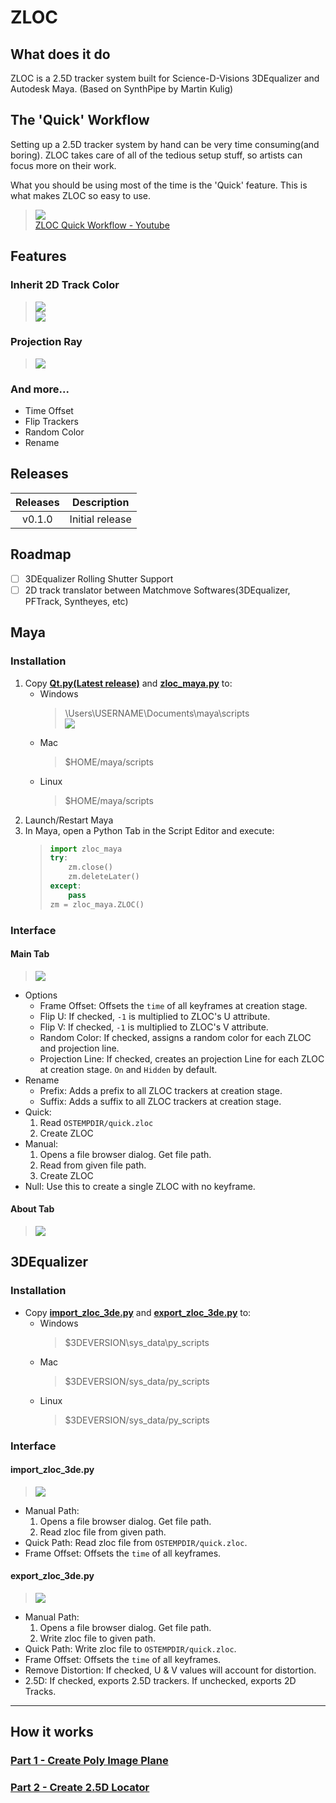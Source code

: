 # ZLOC
## What does it do
ZLOC is a 2.5D tracker system built for Science-D-Visions 3DEqualizer and Autodesk Maya. (Based on SynthPipe by Martin Kulig)


## The 'Quick' Workflow
Setting up a 2.5D tracker system by hand can be very time consuming(and boring). ZLOC takes care of all of the tedious setup stuff, so artists can focus more on their work.

What you should be using most of the time is the 'Quick' feature. This is what makes ZLOC so easy to use.

> [![](http://img.youtube.com/vi/OY7vK4RYl0w/0.jpg)](http://www.youtube.com/watch?v=OY7vK4RYl0w "")<br>
> [ZLOC Quick Workflow - Youtube](https://youtu.be/OY7vK4RYl0w)
## Features
### Inherit 2D Track Color
> ![](doc/3de/tde_2dtrack_color.png)<br>
> ![](doc/3de/maya_2dtrack_color.png)
### Projection Ray
> ![](doc/maya/projection_ray.png)
### And more...
- Time Offset
- Flip Trackers
- Random Color
- Rename

## Releases
| Releases | Description |
| :--------: | :------------: |
| v0.1.0 | Initial release |

## Roadmap
- [ ] 3DEqualizer Rolling Shutter Support
- [ ] 2D track translator between Matchmove Softwares(3DEqualizer, PFTrack, Syntheyes, etc)

## Maya
### Installation
1. Copy **[Qt.py(Latest release)](https://github.com/mottosso/Qt.py/releases)** and **[zloc_maya.py](maya/scripts/zloc_maya.py)** to:
    - Windows
        > \Users\USERNAME\Documents\maya\scripts<br>
        > ![](doc/maya/install_scripts.png)
    - Mac
        > $HOME/maya/scripts
    - Linux
        > $HOME/maya/scripts
1. Launch/Restart Maya
1. In Maya, open a Python Tab in the Script Editor and execute:
    > ```python
    > import zloc_maya
    > try:
    >     zm.close()
    >     zm.deleteLater()
    > except:
    >     pass
    > zm = zloc_maya.ZLOC()
    > ```
### Interface
#### Main Tab
> ![](doc/maya/main_tab_.png)
- Options
    - Frame Offset: Offsets the `time` of all keyframes at creation stage.
    - Flip U: If checked, `-1` is multiplied to ZLOC's U attribute.
    - Flip V: If checked, `-1` is multiplied to ZLOC's V attribute.
    - Random Color: If checked, assigns a random color for each ZLOC and projection line.
    - Projection Line: If checked, creates an projection Line for each ZLOC at creation stage. `On` and `Hidden` by default.
- Rename
    - Prefix: Adds a prefix to all ZLOC trackers at creation stage.
    - Suffix: Adds a suffix to all ZLOC trackers at creation stage.
- Quick:
    1. Read `OSTEMPDIR/quick.zloc`
    1. Create ZLOC
- Manual:
    1. Opens a file browser dialog. Get file path.
    1. Read from given file path.
    1. Create ZLOC
- Null: Use this to create a single ZLOC with no keyframe.
#### About Tab
> ![](doc/maya/about_tab_.png)

## 3DEqualizer
### Installation
- Copy **[import_zloc_3de.py](3de/import_zloc_3de.py)** and **[export_zloc_3de.py](3de/export_zloc_3de.py)** to:
    - Windows
        > $3DEVERSION\sys_data\py_scripts
    - Mac
        > $3DEVERSION/sys_data/py_scripts
    - Linux
        > $3DEVERSION/sys_data/py_scripts
### Interface
#### import_zloc_3de.py
> ![](doc/3de/import_zloc_3de.png)
- Manual Path:
    1. Opens a file browser dialog. Get file path.
    1. Read zloc file from given path.
- Quick Path: Read zloc file from `OSTEMPDIR/quick.zloc`.
- Frame Offset: Offsets the `time` of all keyframes.
#### export_zloc_3de.py
> ![](doc/3de/export_zloc_3de__.png)
- Manual Path:
    1. Opens a file browser dialog. Get file path.
    1. Write zloc file to given path.
- Quick Path: Write zloc file to `OSTEMPDIR/quick.zloc`.
- Frame Offset: Offsets the `time` of all keyframes.
- Remove Distortion: If checked, U & V values will account for distortion.
- 2.5D: If checked, exports 2.5D trackers. If unchecked, exports 2D Tracks.


---

## How it works
### [Part 1 - Create Poly Image Plane](https://kohyuk91.github.io/posts/20191214_poly_image_plane_zloc_part1/)
### [Part 2 - Create 2.5D Locator](https://kohyuk91.github.io/posts/20191215_two_point_five_dee_locator_zloc_part2/)
